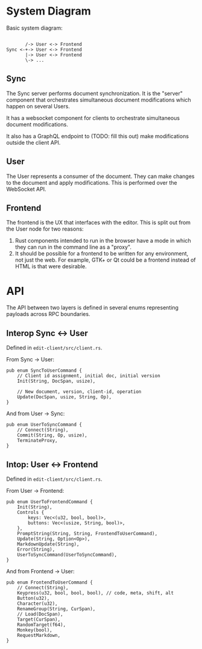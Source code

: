 # System Diagram

Basic system diagram:

```

       /-> User <-> Frontend
Sync <-+-> User <-> Frontend
       |-> User <-> Frontend
       \-> ...
```

## Sync

The Sync server performs document synchronization. It is the "server" component that orchestrates simultaneous document modifications which happen on several Users.

It has a websocket component for clients to orchestrate simultaneous document modifications.

It also has a GraphQL endpoint to (TODO: fill this out) make modifications outside the client API.


## User

The User represents a consumer of the document. They can make changes to the document and apply modifications. This is performed over the WebSocket API.

## Frontend

The frontend is the UX that interfaces with the editor. This is split out from the User node for two reasons:

1. Rust components intended to run in the browser have a mode in which they can run in the command line as a "proxy".
2. It should be possible for a frontend to be written for any environment, not just the web. For example, GTK+ or Qt could be a frontend instead of HTML is that were desirable.

# API

The API between two layers is defined in several enums representing payloads across RPC boundaries.

## Interop Sync <-> User

Defined in `edit-client/src/client.rs`.

From Sync -> User:

```
pub enum SyncToUserCommand {
    // Client id assignment, initial doc, initial version
    Init(String, DocSpan, usize),

    // New document, version, client-id, operation
    Update(DocSpan, usize, String, Op),
}
```

And from User -> Sync:

```
pub enum UserToSyncCommand {
    // Connect(String),
    Commit(String, Op, usize),
    TerminateProxy,
}
```

## Intop: User <-> Frontend

Defined in `edit-client/src/client.rs`.

From User -> Frontend:

```
pub enum UserToFrontendCommand {
    Init(String),
    Controls {
        keys: Vec<(u32, bool, bool)>,
        buttons: Vec<(usize, String, bool)>,
    },
    PromptString(String, String, FrontendToUserCommand),
    Update(String, Option<Op>),
    MarkdownUpdate(String),
    Error(String),
    UserToSyncCommand(UserToSyncCommand),
}
```

And from Frontend -> User:

```
pub enum FrontendToUserCommand {
    // Connect(String),
    Keypress(u32, bool, bool, bool), // code, meta, shift, alt
    Button(u32),
    Character(u32),
    RenameGroup(String, CurSpan),
    // Load(DocSpan),
    Target(CurSpan),
    RandomTarget(f64),
    Monkey(bool),
    RequestMarkdown,
}
```
